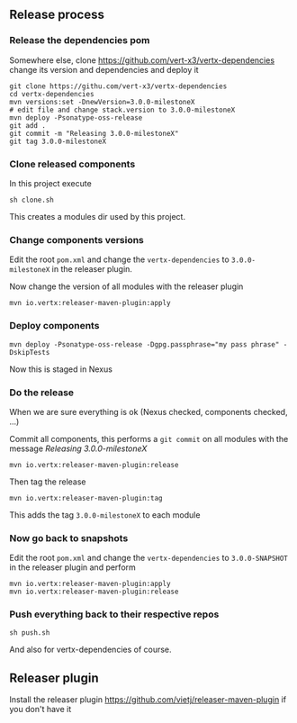 ## Release process

### Release the dependencies pom

Somewhere else, clone https://github.com/vert-x3/vertx-dependencies change its version and dependencies and deploy it

```
git clone https://githu.com/vert-x3/vertx-dependencies
cd vertx-dependencies
mvn versions:set -DnewVersion=3.0.0-milestoneX
# edit file and change stack.version to 3.0.0-milestoneX
mvn deploy -Psonatype-oss-release
git add .
git commit -m "Releasing 3.0.0-milestoneX"
git tag 3.0.0-milestoneX
```

### Clone released components

In this project execute

```
sh clone.sh
```

This creates a modules dir used by this project.

### Change components versions

Edit the root `pom.xml` and change the `vertx-dependencies` to `3.0.0-milestoneX` in the releaser plugin.

Now change the version of all modules with the releaser plugin

```
mvn io.vertx:releaser-maven-plugin:apply
```

### Deploy components

```
mvn deploy -Psonatype-oss-release -Dgpg.passphrase="my pass phrase" -DskipTests
```

Now this is staged in Nexus

### Do the release

When we are sure everything is ok (Nexus checked, components checked, ...)

Commit all components, this performs a `git commit` on all modules with the message _Releasing 3.0.0-milestoneX_

```
mvn io.vertx:releaser-maven-plugin:release
```

Then tag the release

```
mvn io.vertx:releaser-maven-plugin:tag
```

This adds the tag `3.0.0-milestoneX` to each module

### Now go back to snapshots

Edit the root `pom.xml` and change the `vertx-dependencies` to `3.0.0-SNAPSHOT` in the releaser plugin and perform

```
mvn io.vertx:releaser-maven-plugin:apply
mvn io.vertx:releaser-maven-plugin:release
```

### Push everything back to their respective repos

```
sh push.sh
```

And also for vertx-dependencies of course.

## Releaser plugin

Install the releaser plugin https://github.com/vietj/releaser-maven-plugin if you don't have it
